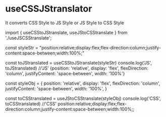 # useCSSJStranslator
It converts CSS Style to JS Style or JS Style to CSS Style


import { useCSStoJStranslate, useJStoCSStranslate } from './useJSCSStranslate';


  const styleStr = "position:relative;display:flex;flex-direction:column;justify-content:space-between;width:100%;"

  const toJStranslated = useCSStoJStranslate(styleStr)
  console.log('JS', toJStranslated)
  //'JS' {position: 'relative', display: 'flex', flexDirection: 'column', justifyContent: 'space-between', width: '100%'}

  const styleObj = {
    position: 'relative',
    display: 'flex',
    flexDirection: 'column',
    justifyContent: 'space-between',
    width: '100%',
  }
  
  const toCSStranslated = useJStoCSStranslate(styleObj)
  console.log('CSS', toCSStranslated)
  //'CSS' position:relative;display:flex;flex-direction:column;justify-content:space-between;width:100%;;
